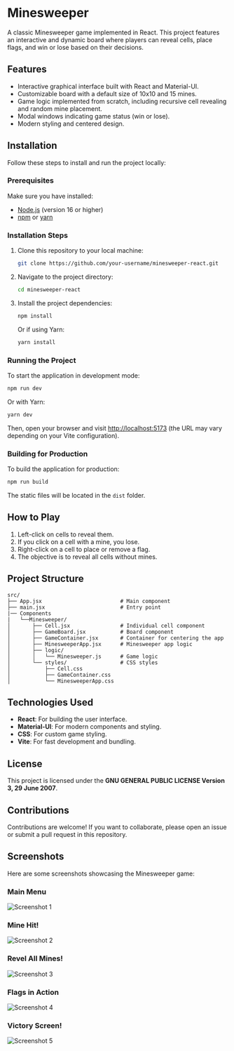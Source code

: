 
# Minesweeper

A classic Minesweeper game implemented in React. This project features an interactive and dynamic board where players can reveal cells, place flags, and win or lose based on their decisions.

## Features
- Interactive graphical interface built with React and Material-UI.
- Customizable board with a default size of 10x10 and 15 mines.
- Game logic implemented from scratch, including recursive cell revealing and random mine placement.
- Modal windows indicating game status (win or lose).
- Modern styling and centered design.

## Installation

Follow these steps to install and run the project locally:

### Prerequisites
Make sure you have installed:
- [Node.js](https://nodejs.org) (version 16 or higher)
- [npm](https://www.npmjs.com/) or [yarn](https://yarnpkg.com/)

### Installation Steps
1. Clone this repository to your local machine:
   ```bash
   git clone https://github.com/your-username/minesweeper-react.git
   ```
2. Navigate to the project directory:
   ```bash
   cd minesweeper-react
   ```
3. Install the project dependencies:
   ```bash
   npm install
   ```
   Or if using Yarn:
   ```bash
   yarn install
   ```

### Running the Project
To start the application in development mode:
```bash
npm run dev
```
Or with Yarn:
```bash
yarn dev
```

Then, open your browser and visit [http://localhost:5173](http://localhost:5173) (the URL may vary depending on your Vite configuration).

### Building for Production
To build the application for production:
```bash
npm run build
```
The static files will be located in the `dist` folder.

## How to Play
1. Left-click on cells to reveal them.
2. If you click on a cell with a mine, you lose.
3. Right-click on a cell to place or remove a flag.
4. The objective is to reveal all cells without mines.

## Project Structure

```
src/
├── App.jsx                         # Main component
├── main.jsx                        # Entry point
|── Components
|   └──Minesweeper/
│       ├── Cell.jsx                # Individual cell component
│       ├── GameBoard.jsx           # Board component
│       ├── GameContainer.jsx       # Container for centering the app
│       ├── MinesweeperApp.jsx      # Minesweeper app logic
│       ├── logic/
│       │   └── Minesweeper.js      # Game logic
│       └── styles/                 # CSS styles
│           ├── Cell.css
│           ├── GameContainer.css
│           └── MinesweeperApp.css
```

## Technologies Used
- **React**: For building the user interface.
- **Material-UI**: For modern components and styling.
- **CSS**: For custom game styling.
- **Vite**: For fast development and bundling.

## License
This project is licensed under the **GNU GENERAL PUBLIC LICENSE Version 3, 29 June 2007**.

## Contributions
Contributions are welcome! If you want to collaborate, please open an issue or submit a pull request in this repository.

## Screenshots

Here are some screenshots showcasing the Minesweeper game:

### Main Menu
![Screenshot 1](./screenshot/screenshot-01.png)

### Mine Hit!
![Screenshot 2](./screenshot/screenshot-02.png)

### Revel All Mines!
![Screenshot 3](./screenshot/screenshot-03.png)

### Flags in Action
![Screenshot 4](./screenshot/screenshot-04.png)

### Victory Screen!
![Screenshot 5](./screenshot/screenshot-05.png)
